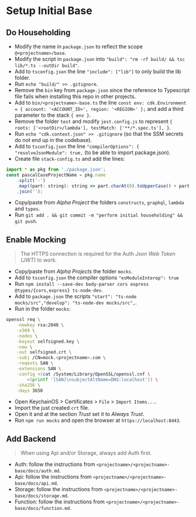# Setup Initial Base

## Do Householding

- Modify the name in `package.json` to reflect the scope `@<projectname>/base`.
- Modify the script in `package.json` into `"build": "rm -rf build/ && tsc lib/*.ts --outDir build"`.
- Add to `tsconfig.json` the line `"include": ["lib"]` to only build the lib folder.
- Run `echo "build/" >> .gitignore`.
- Remove the `bin` key from `package.json` since the reference to Typescript file fails when installing this repo in other projects.
- Add to `bin/<projectname>-base.ts` the line `const env: cdk.Environment = { account: '<ACCOUNT_ID>', region: '<REGION>' };` and add a third parameter to the stack `{ env }`.
- Remove the folder `test` and modify `jest.config.js` to represent `{ roots: ['<rootDir>/lambda'], testMatch: ['**/*.spec.ts'], }`.
- Run `echo "cdk.context.json" >> .gitignore` (so that the SSM secrets do not end up in the codebase).
- Add to `tsconfig.json` the line `"compilerOptions": { "resolveJsonModule": true,` (to be able to import package.json).
- Create file `stack-config.ts` and add the lines:
```javascript
import * as pkg from './package.json';
const pascalCaseProjectName = pkg.name
    .split('-')
    .map((part: string): string => part.charAt(0).toUpperCase() + part.slice(1))
    .join('');
```
- Copy/paste from *Alpha Project* the folders `constructs`, `graphql`, `lambda` and `types`.
- Run `git add . && git commit -m "perform initial householding" && git push`.

## Enable Mocking

> The HTTPS connection is required for the Auth *Json Web Token (JWT)* to work.

- Copy/paste from *Alpha Projects* the folder `mocks`.
- Add to `tsconfig.json` the compiler options `"esModuleInterop": true`
- Run `npm install --save-dev body-parser cors express @types/{cors,express} ts-node-dev`.
- Add to `package.json` the scripts `"start": "ts-node mocks/src","develop": "ts-node-dev mocks/src",`.
- Run in the folder `mocks`:
```bash
openssl req \
    -newkey rsa:2048 \
    -x509 \
    -nodes \
    -keyout selfsigned.key \
    -new \
    -out selfsigned.crt \
    -subj /CN=mock.<projectname>.com \
    -reqexts SAN \
    -extensions SAN \
    -config <(cat /System/Library/OpenSSL/openssl.cnf \
        <(printf '[SAN]\nsubjectAltName=DNS:localhost')) \
    -sha256 \
    -days 3650
```
- Open KeychainOS > Certificates > `File` > `Import Items...`.
- Import the just created `crt` file.
- Open it and at the section *Trust* set it to *Always Trust*.
- Run `npm run mocks` and open the browser at `https://localhost:8443`.

## Add Backend

> When using Api and/or Storage, always add Auth first.

- Auth: follow the instructions from `<projectname>/<projectname>-base/docs/auth.md`.
- Api: follow the instructions from `<projectname>/<projectname>-base/docs/api.md`.
- Storage: follow the instructions from `<projectname>/<projectname>-base/docs/storage.md`.
- Function: follow the instructions from `<projectname>/<projectname>-base/docs/function.md`.
